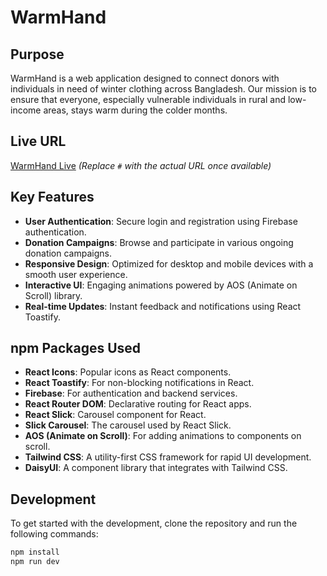 # WarmHand

## Purpose
WarmHand is a web application designed to connect donors with individuals in need of winter clothing across Bangladesh. Our mission is to ensure that everyone, especially vulnerable individuals in rural and low-income areas, stays warm during the colder months.

## Live URL
[WarmHand Live](#) *(Replace `#` with the actual URL once available)*

## Key Features
- **User Authentication**: Secure login and registration using Firebase authentication.
- **Donation Campaigns**: Browse and participate in various ongoing donation campaigns.
- **Responsive Design**: Optimized for desktop and mobile devices with a smooth user experience.
- **Interactive UI**: Engaging animations powered by AOS (Animate on Scroll) library.
- **Real-time Updates**: Instant feedback and notifications using React Toastify.

## npm Packages Used
- **React Icons**: Popular icons as React components.
- **React Toastify**: For non-blocking notifications in React.
- **Firebase**: For authentication and backend services.
- **React Router DOM**: Declarative routing for React apps.
- **React Slick**: Carousel component for React.
- **Slick Carousel**: The carousel used by React Slick.
- **AOS (Animate on Scroll)**: For adding animations to components on scroll.
- **Tailwind CSS**: A utility-first CSS framework for rapid UI development.
- **DaisyUI**: A component library that integrates with Tailwind CSS.

## Development
To get started with the development, clone the repository and run the following commands:

```bash
npm install
npm run dev
```
